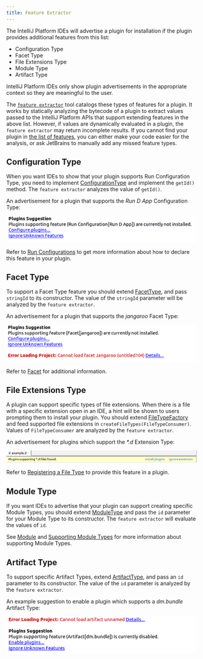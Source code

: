 ```yaml
---
title: Feature Extractor
---
```


The IntelliJ Platform IDEs will advertise a plugin for installation if the plugin provides additional features from this list:
* Configuration Type
* Facet Type
* File Extensions Type
* Module Type
* Artifact Type

IntelliJ Platform IDEs only show plugin advertisements in the appropriate context so they are meaningful to the user. 

The [`feature extractor`](https://github.com/JetBrains/intellij-plugin-verifier/tree/master/intellij-feature-extractor/) tool 
catalogs these types of features for a plugin. It works by statically analyzing the bytecode of a plugin to extract values
passed to the IntelliJ Platform APIs that support extending features in the above list. 
However, if values are dynamically evaluated in a plugin, the `feature extractor` may return incomplete results. 
If you cannot find your plugin in [the list of features](https://plugins.jetbrains.com/feature/), you can either make your code 
easier for the analysis, or ask JetBrains to manually add any missed feature types.

## Configuration Type

When you want IDEs to show that your plugin supports Run Configuration Type, you need to implement 
[ConfigurationType](https://github.com/JetBrains/intellij-community/blob/master/platform/lang-api/src/com/intellij/execution/configurations/ConfigurationType.java) 
and implement the `getId()` method. The `feature extractor` analyzes the value of `getId()`.

An advertisement for a plugin that supports the *Run D App* Configuration Type:

![Configuration Type of Feature](img/feature_extractor_configuration.png)

Refer to [Run Configurations](/basics/run_configurations.md) to get more information about how to declare this feature in your plugin.

## Facet Type

To support a Facet Type feature you should extend [FacetType](https://github.com/JetBrains/intellij-community/blob/master/platform/lang-api/src/com/intellij/facet/FacetType.java),
and pass `stringId` to its constructor. The value of the `stringId` parameter will be analyzed by the `feature extractor`.

An advertisement for a plugin that supports the *jangaroo* Facet Type:

![Facet Type of Feature](img/feature_extractor_facet.png)

Refer to [Facet](/reference_guide/project_model/facet.md) for additional information.

## File Extensions Type

A plugin can support specific types of file extensions. When there is a file with a specific extension open in an IDE, a hint will be shown to users prompting them to install your plugin.
You should extend [FileTypeFactory](https://github.com/JetBrains/intellij-community/blob/master/platform/platform-api/src/com/intellij/openapi/fileTypes/FileTypeFactory.java) 
and feed supported file extensions in `createFileTypes(FileTypeConsumer)`. Values of `FileTypeConsumer` are analyzed by the `feature extractor`.

An advertisement for plugins which support the _\*.d_ Extension Type:

![File Extensions Type of Feature](img/feature_extractor_extensions.png)

Refer to [Registering a File Type](/reference_guide/custom_language_support/registering_file_type.md) to provide this feature in a plugin.

## Module Type

If you want IDEs to advertise that your plugin can support creating specific Module Types, you should extend 
[ModuleType](https://github.com/JetBrains/intellij-community/blob/master/platform/lang-api/src/com/intellij/openapi/module/ModuleType.java) 
and pass the `id` parameter for your Module Type to its constructor. The `feature extractor` will evaluate the values of `id`.

See [Module](/reference_guide/project_model/module.md) and [Supporting Module Types](/tutorials/project_wizard/module_types.md) 
for more information about supporting Module Types.


## Artifact Type

To support specific Artifact Types, extend [ArtifactType](https://github.com/JetBrains/intellij-community/blob/master/java/compiler/openapi/src/com/intellij/packaging/artifacts/ArtifactType.java), 
and pass an `id` parameter to its constructor. The value of the `id` parameter is analyzed by the `feature extractor`.

An example suggestion to enable a plugin which supports a *dm.bundle* Artifact Type:

![Artifact Type of Feature](img/feature_extractor_artifacts.png)
